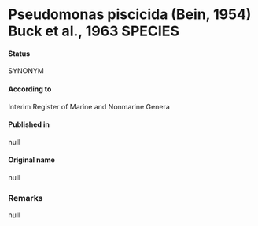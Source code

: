 # Pseudomonas piscicida (Bein, 1954) Buck et al., 1963 SPECIES

#### Status
SYNONYM

#### According to
Interim Register of Marine and Nonmarine Genera

#### Published in
null

#### Original name
null

### Remarks
null